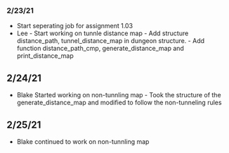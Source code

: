 ### 2/23/21
* Start seperating job for assignment 1.03
* Lee - Start working on tunnle distance map
      - Add structure distance_path, tunnel_distance_map in dungeon structure.
      - Add function distance_path_cmp, generate_distance_map and print_distance_map
## 2/24/21
* Blake Started working on non-tunnling map
      - Took the structure of the generate_distance_map and modified to follow the non-tunneling rules
## 2/25/21
* Blake continued to work on non-tunnling map